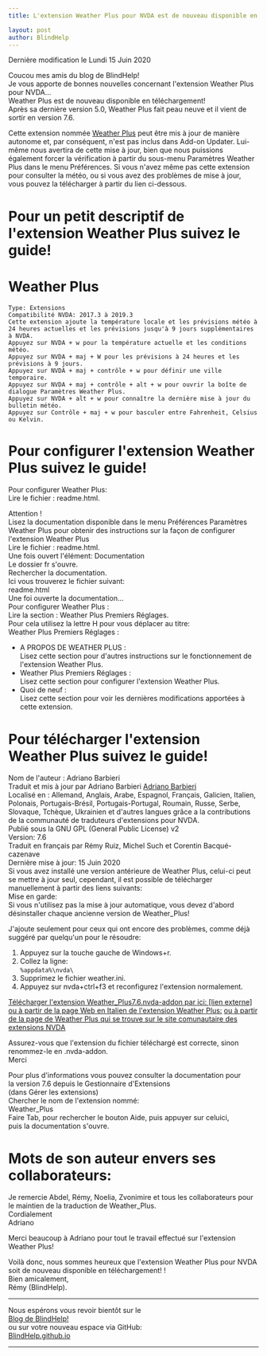 ```yaml
---
title: L'extension Weather Plus pour NVDA est de nouveau disponible en téléchargement

layout: post
author: BlindHelp
---
```


<footer>Dernière modification le Lundi 15 Juin 2020</footer>


Coucou mes amis du blog de BlindHelp!               
Je vous apporte de bonnes nouvelles concernant l'extension Weather Plus pour NVDA...             
Weather Plus est de nouveau disponible en téléchargement!             
Après sa dernière version 5.0, Weather Plus fait peau neuve et il vient de sortir en version 7.6.    

Cette extension nommée [Weather Plus](#Weather_Plus7.6.nvda-addon) peut être mis à jour de manière autonome et, par conséquent, n'est pas inclus dans Add-on Updater. Lui-même nous  avertira de cette mise à jour, bien que nous puissions également forcer la vérification à partir du sous-menu Paramètres Weather Plus dans le menu Préférences. Si vous n'avez même pas cette extension pour consulter la météo, ou si vous avez des problèmes de mise à jour, vous pouvez la télécharger à partir du lien ci-dessous.

# Pour un petit descriptif de l'extension  Weather Plus suivez le guide! #

# Weather Plus <a id="Weather_Plus7.6.nvda-addon"></a>

    Type: Extensions
    Compatibilité NVDA: 2017.3 à 2019.3
    Cette extension ajoute la température locale et les prévisions météo à 24 heures actuelles et les prévisions jusqu'à 9 jours supplémentaires à NVDA.
    Appuyez sur NVDA + w pour la température actuelle et les conditions météo.
    Appuyez sur NVDA + maj + W pour les prévisions à 24 heures et les prévisions à 9 jours.
    Appuyez sur NVDA + maj + contrôle + w pour définir une ville temporaire.
    Appuyez sur NVDA + maj + contrôle + alt + w pour ouvrir la boîte de dialogue Paramètres Weather Plus.
    Appuyez sur NVDA + alt + w pour connaître la dernière mise à jour du bulletin météo.
    Appuyez sur Contrôle + maj + w pour basculer entre Fahrenheit, Celsius ou Kelvin.

# Pour configurer l'extension Weather Plus suivez le guide! #

Pour configurer Weather Plus:    
Lire le fichier : readme.html.    

Attention !    
Lisez la documentation disponible dans le menu Préférences
Paramètres Weather Plus pour obtenir des instructions sur la façon
de configurer l'extension Weather Plus    
Lire le fichier : readme.html.    
Une fois ouvert l'élément: Documentation     
Le dossier fr s'ouvre.    
Rechercher la documentation.    
Ici vous trouverez le fichier suivant:    
readme.html    
Une foi ouverte la documentation...    
Pour configurer Weather Plus :    
Lire la section : Weather Plus Premiers Réglages.    
Pour cela utilisez la lettre H pour vous déplacer au titre:    
Weather Plus Premiers Réglages :    

* A PROPOS DE WEATHER PLUS :    
Lisez cette section pour d'autres instructions sur le fonctionnement de l'extension Weather Plus.    
* Weather Plus Premiers Réglages :    
Lisez cette section pour configurer l'extension Weather Plus.    
* Quoi de neuf :    
Lisez cette section pour voir les dernières modifications apportées à cette extension.    

# Pour télécharger l'extension Weather Plus suivez le guide! #

Nom de l'auteur : Adriano Barbieri    
Traduit et mis à jour par Adriano Barbieri 
[Adriano Barbieri](mailto:adrianobarb@yahoo.it)    
Localisé en : Allemand, Anglais, Arabe, Espagnol, Français, Galicien, Italien, Polonais, Portugais-Brésil, Portugais-Portugal, Roumain, Russe, Serbe, Slovaque, Tchèque, Ukrainien et d'autres langues grâce a la contributions de la communauté de traduteurs d'extensions pour NVDA.    
Publié sous la GNU GPL (General Public License) v2    
Version: 7.6    
Traduit en français par Rémy Ruiz, Michel Such et Corentin Bacqué-cazenave    
Dernière mise à jour: 15 Juin 2020    
Si vous avez installé une version antérieure de Weather Plus, celui-ci peut se mettre à jour seul, cependant, il est possible de télécharger
manuellement à partir des liens suivants:    
Mise en garde:    
Si vous n'utilisez pas la mise à jour automatique, vous devez d'abord désinstaller chaque ancienne version de Weather_Plus!    

J'ajoute seulement pour ceux qui ont encore des problèmes, comme déjà suggéré par quelqu'un pour le résoudre:

1. Appuyez sur la touche gauche de Windows+r.
2. Collez la ligne:    
`%appdata%\nvda\`
3. Supprimez le fichier weather.ini.
4. Appuyez sur nvda+ctrl+f3 et reconfigurez l'extension normalement.

[Télécharger l'extension Weather_Plus7.6.nvda-addon par ici: [lien externe]](http://www.nvda.it/files/plugin/weather_plus7.6.nvda-addon)
    [ou à partir de la page Web en Italien de l'extension Weather Plus:](http://www.nvda.it/weather-plus)
[ou à partir de la page de Weather Plus qui se trouve sur le site comunautaire des extensions NVDA](https://addons.nvda-project.org/addons/Weather_Plus.fr.html)

Assurez-vous que l'extension du fichier téléchargé est correcte, sinon    
renommez-le en .nvda-addon.    
Merci    

Pour plus d'informations vous pouvez consulter la documentation pour    
    la version 7.6 depuis le Gestionnaire d'Extensions    
    (dans Gérer les extensions)    
    Chercher le nom de l'extension nommé:    
    Weather_Plus    
    Faire Tab, pour rechercher le bouton Aide, puis appuyer sur celuici,    
    puis la documentation s'ouvre.    

# Mots de son auteur envers ses collaborateurs: #
Je remercie Abdel, Rémy, Noelia, Zvonimire et tous les collaborateurs pour le maintien de la traduction de Weather_Plus.    
Cordialement    
Adriano    

Merci beaucoup à Adriano pour tout le travail effectué    sur l'extension Weather Plus!           

Voilà donc, nous sommes heureux que l'extension Weather Plus pour NVDA soit de nouveau disponible en téléchargement! !                
Bien amicalement,              
Rémy (BlindHelp).

---

Nous espérons vous revoir bientôt sur le      
[Blog de BlindHelp!](http://blindhelp.blogspot.fr/)                    
ou sur  votre nouveau espace via GitHub:                     
[BlindHelp.github.io](https://blindhelp.github.io)                    

---